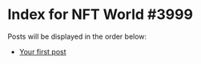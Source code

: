 # Index for NFT World #3999
Posts will be displayed in the order below:

- [Your first post](./001-first.md)

